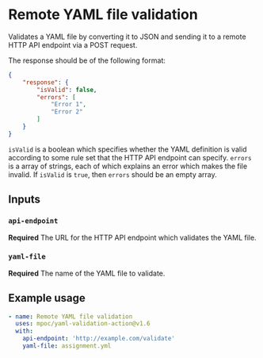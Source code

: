 # Remote YAML file validation

Validates a YAML file by converting it to JSON and sending it to a remote HTTP API endpoint via a POST request.

The response should be of the following format:

```json
{
    "response": {
        "isValid": false,
        "errors": [
            "Error 1",
            "Error 2"
        ]
    }
}
```

`isValid` is a boolean which specifies whether the YAML definition is valid according to some rule set that the HTTP API endpoint can specify.
`errors` is a array of strings, each of which explains an error which makes the file invalid.
If `isValid` is `true`, then `errors` should be an empty array.

## Inputs

### `api-endpoint`

**Required** The URL for the HTTP API endpoint which validates the YAML file.

### `yaml-file`

**Required** The name of the YAML file to validate.

## Example usage

```yaml
- name: Remote YAML file validation
  uses: mpoc/yaml-validation-action@v1.6
  with:
    api-endpoint: 'http://example.com/validate'
    yaml-file: assignment.yml
```
